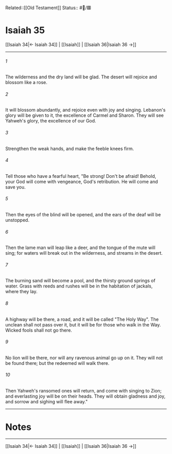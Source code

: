 Related::[[Old Testament]]
Status:: #📖/🟥
# Isaiah 35

[[Isaiah 34|← Isaiah 34]] | [[Isaiah]] | [[Isaiah 36|Isaiah 36 →]]
***



###### 1 
The wilderness and the dry land will be glad. The desert will rejoice and blossom like a rose. 

###### 2 
It will blossom abundantly, and rejoice even with joy and singing. Lebanon's glory will be given to it, the excellence of Carmel and Sharon. They will see Yahweh's glory, the excellence of our God. 

###### 3 
Strengthen the weak hands, and make the feeble knees firm. 

###### 4 
Tell those who have a fearful heart, "Be strong! Don't be afraid! Behold, your God will come with vengeance, God's retribution. He will come and save you. 

###### 5 
Then the eyes of the blind will be opened, and the ears of the deaf will be unstopped. 

###### 6 
Then the lame man will leap like a deer, and the tongue of the mute will sing; for waters will break out in the wilderness, and streams in the desert. 

###### 7 
The burning sand will become a pool, and the thirsty ground springs of water. Grass with reeds and rushes will be in the habitation of jackals, where they lay. 

###### 8 
A highway will be there, a road, and it will be called "The Holy Way". The unclean shall not pass over it, but it will be for those who walk in the Way. Wicked fools shall not go there. 

###### 9 
No lion will be there, nor will any ravenous animal go up on it. They will not be found there; but the redeemed will walk there. 

###### 10 
Then Yahweh's ransomed ones will return, and come with singing to Zion; and everlasting joy will be on their heads. They will obtain gladness and joy, and sorrow and sighing will flee away."

---
# Notes


***
[[Isaiah 34|← Isaiah 34]] | [[Isaiah]] | [[Isaiah 36|Isaiah 36 →]]
